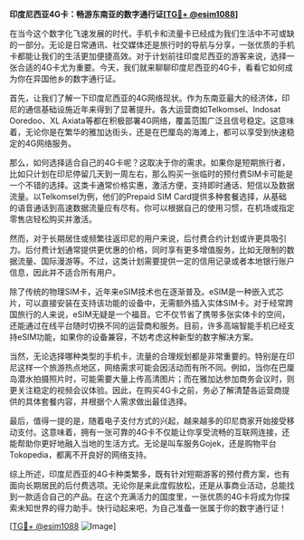 **印度尼西亚4G卡：畅游东南亚的数字通行证[[TG💪+ @esim1088](https://t.me/s/esim1088)]**

在当今这个数字化飞速发展的时代，手机卡和流量卡已经成为我们生活中不可或缺的一部分。无论是日常通讯、社交媒体还是旅行时的导航与分享，一张优质的手机卡都能让我们的生活更加便捷高效。对于计划前往印度尼西亚的游客来说，选择一张合适的4G卡尤为重要。今天，我们就来聊聊印度尼西亚的4G卡，看看它如何成为你在异国他乡的数字通行证。

首先，让我们了解一下印度尼西亚的4G网络现状。作为东南亚最大的经济体，印尼的通信基础设施近年来得到了显著提升。各大运营商如Telkomsel、Indosat Ooredoo、XL Axiata等都在积极部署4G网络，覆盖范围广泛且信号稳定。这意味着，无论你是在繁华的雅加达街头，还是在巴厘岛的海滩上，都可以享受到快速稳定的4G网络服务。

那么，如何选择适合自己的4G卡呢？这取决于你的需求。如果你是短期旅行者，比如只计划在印尼停留几天到一周左右，那么购买一张临时的预付费SIM卡可能是一个不错的选择。这类卡通常价格实惠，激活方便，支持即时通话、短信以及数据流量。以Telkomsel为例，他们的Prepaid SIM Card提供多种套餐选择，从基础的语音通话到高速数据流量应有尽有。你可以根据自己的使用习惯，在机场或指定零售店轻松购买并激活。

然而，对于长期居住或频繁往返印尼的用户来说，后付费合约计划或许更具吸引力。后付费计划通常提供更优惠的价格，同时享有更多增值服务，比如无限制的数据流量、国际漫游等。不过，这类计划需要提供一定的信用记录或者本地银行账户信息，因此并不适合所有用户。

除了传统的物理SIM卡，近年来eSIM技术也在逐渐普及。eSIM是一种嵌入式芯片，可以直接安装在支持该功能的设备中，无需额外插入实体SIM卡。对于经常跨国旅行的人来说，eSIM无疑是一个福音。它不仅节省了携带多张实体卡的空间，还能通过在线平台随时切换不同的运营商和服务。目前，许多高端智能手机已经支持eSIM功能，如果你的设备兼容，不妨考虑这种新型的数字解决方案。

当然，无论选择哪种类型的手机卡，流量的合理规划都是非常重要的。特别是在印尼这样一个旅游热点地区，网络需求可能会因活动而有所不同。例如，当你在巴厘岛潜水拍摄照片时，可能需要大量上传高清图片；而在雅加达参加商务会议时，则更关注稳定的视频会议体验。因此，在购买4G卡之前，务必了解清楚各运营商提供的具体套餐内容，并根据个人需求做出最佳选择。

最后，值得一提的是，随着电子支付方式的兴起，越来越多的印尼商家开始接受移动支付。这意味着，拥有一张可靠的4G卡不仅能让你享受流畅的互联网连接，还能帮助你更好地融入当地的生活方式。无论是叫车服务Gojek，还是购物平台Tokopedia，都离不开良好的网络支持。

综上所述，印度尼西亚的4G卡种类繁多，既有针对短期游客的预付费方案，也有面向长期居民的后付费选项。无论你是来此度假放松，还是从事商业活动，总能找到一款适合自己的产品。在这个充满活力的国度里，一张优质的4G卡将成为你探索未知世界的得力助手。快行动起来吧，为自己准备一张属于你的数字通行证！

[[TG💪+ @esim1088](https://t.me/s/esim1088) ![Image](https://i.postimg.cc/4NQfJmqS/Snipaste-2025-05-13-00-14-12.png)]
